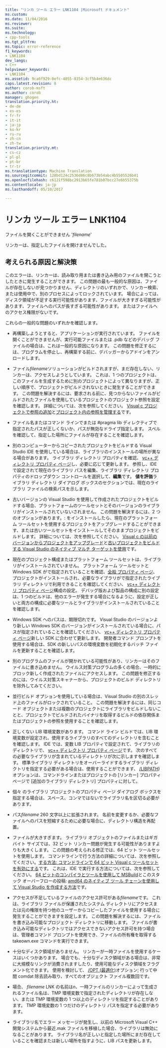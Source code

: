 ```yaml
---
title: "リンカ ツール エラー LNK1104 |Microsoft ドキュメント"
ms.custom: 
ms.date: 11/04/2016
ms.reviewer: 
ms.suite: 
ms.technology:
- cpp-tools
ms.tgt_pltfrm: 
ms.topic: error-reference
f1_keywords:
- LNK1104
dev_langs:
- C++
helpviewer_keywords:
- LNK1104
ms.assetid: 9ca6f929-0efc-4055-8354-3cf5b4e636dc
caps.latest.revision: 8
author: corob-msft
ms.author: corob
manager: ghogen
translation.priority.ht:
- de-de
- es-es
- fr-fr
- it-it
- ja-jp
- ko-kr
- ru-ru
- zh-cn
- zh-tw
translation.priority.mt:
- cs-cz
- pl-pl
- pt-br
- tr-tr
ms.translationtype: Machine Translation
ms.sourcegitcommit: 128bd124c2536d86c8b673b54abc4b5505526b41
ms.openlocfilehash: c6121f598bc2913b65fe781b07bcc27e6b55375b
ms.contentlocale: ja-jp
ms.lasthandoff: 05/10/2017

---
```

# <a name="linker-tools-error-lnk1104"></a>リンカ ツール エラー LNK1104
ファイルを開くことができません '*filename*'  
  
リンカーは、指定したファイルを開けませんでした。  
  
## <a name="possible-causes-and-solutions"></a>考えられる原因と解決策
  
このエラーは、リンカーは、読み取り用または書き込み用のファイルを開こうとしたときに発生することができます。 この問題の最も一般的な原因は、ファイルが存在しないが見つかりません、ディレクトリのいずれかで、リンカー検索、または使用中で、別のプロセスによってロックされています。 場合によっては、ディスク領域が不足する実行可能性があります、ファイルが大きすぎる可能性があります、ファイルへのパスが長すぎる可能性があります。 またはファイルへのアクセス権限がないです。  

これらの一般的な問題のいずれかを確認します。  

-   再構築しようとすると、アプリケーションが実行されています。 ファイルを開くことができませんが、実行可能ファイルまたは .pdb などのデバッグ ファイルの場合は、これは一般的な原因になります。 この問題を修正するには、プログラムを停止し、再構築する前に、デバッガーからアドインをアンロードします。  
  
-   ファイル*filename*ソリューションがビルドされますが、まだ存在しない、リンカーは、アクセスしようとしています。 これは、1 つのプロジェクトは、このファイルを生成するために別のプロジェクトによって異なりますが、正しい順序で、プロジェクトがビルドされないときに発生することができます。 この問題を解決するには、要求される前に、見つからないファイルがビルドされたファイルを使用しているプロジェクトのプロジェクト参照を設定を確認します。 詳細については、次を参照してください。 [Visual c プロジェクトで参照の追加](../../ide/adding-references-in-visual-cpp-projects.md)と[プロジェクト内の参照を管理する](/visualstudio/ide/managing-references-in-a-project)です。  
  
-   ファイル名またはコマンド ラインでまたは #pragma lib ディレクティブで指定されたパスが正しくないか、パスが無効なドライブ指定します。 スペルを確認して、指定した場所にファイルが存在することを確認します。  
  
-   別のコンピューターからコピーされたプロジェクトをビルドする Visual Studio IDE を使用している場合は、ライブラリのインストールの場所が異なる場合があります。 ライブラリ ディレクトリ プロパティを確認、 [vc++ ディレクトリ プロパティ ページ](../../ide/vcpp-directories-property-page.md)し、必要に応じて更新します。 参照し、IDE で設定されて現在のライブラリ パスを編集、ライブラリ ディレクトリ プロパティのドロップダウン コントロールを選択して、**編集**です。 **値を評価**ライブラリ ディレクトリ ダイアログ ボックスのセクションでは、現在のライブラリ ファイルの検索パスを示します。  
  
-   古いバージョンの Visual Studio を使用して作成されたプロジェクトをビルドする場合、プラットフォームのツールセットとそのバージョンのライブラリがインストールされていないされません。 この問題を解決するには、2 つのオプションがあります。: をインストールしたら、現在のプラットフォーム ツールセットを使用するプロジェクトをアップグレードすることができます、または古いツールセットをインストールしてそのままプロジェクトをビルドします。 詳細については、次を参照してください。 [Visual c の以前のバージョンからプロジェクトをアップグレード](../../porting/upgrading-projects-from-earlier-versions-of-visual-cpp.md)と[古いプロジェクトをビルドする Visual Studio のネイティブ マルチ ターゲットを使用](../../porting/use-native-multi-targeting.md)です。
  
-   現在のプロジェクト構成またはプラットフォーム ツールセットは、ライブラリがインストールされていません。 プラットフォーム ツールセットと Windows SDK がで指定されていることを確認、[全般 プロパティ ページ](../../ide/general-property-page-project.md)、プロジェクトがインストールされ、必要なライブラリがで指定されたライブラリ ディレクトリで利用できることを確認してください、 [vc++ ディレクトリ プロパティ ページ](../../ide/vcpp-directories-property-page.md)構成の設定。 デバッグ版および製品の構成に別の設定は、1 つのビルドは、他のエラーが発生する場合になるように、設定が正しいと両方の構成に必要なツールとライブラリがインストールされていることを確認します。  
  
-   Windows SDK へのパスは、期限切れです。 Visual Studio のバージョンより新しい Windows SDK のバージョンがインストールされている場合に、パスが指定されていることを確認してください、 [vc++ ディレクトリ プロパティ ページ](../../ide/vcpp-directories-property-page.md)新しい SDK に合わせて更新します。 開発者コマンド プロンプトを使用する場合は、SDK の新しいパスの環境変数を初期化するバッチ ファイルを更新することを確認します。  
  
-   別のプログラムのファイルが開かれている可能性があり、リンカーはそのファイルに書き込めません。 ウイルス対策プログラムの多くの場合、一時的にブロック新しく作成されたファイルにアクセスします。 この問題を修正するのには、ウイルス対策スキャナーから、プロジェクトのビルド ディレクトリを除外してみてください。  
  
-   並行ビルド オプションを使用している場合は、Visual Studio の別のスレッド上のファイルがロックされていること。 この問題を解決するには、同じコード オブジェクトまたは複数のプロジェクトにライブラリをビルドしないことと、プロジェクトでビルドされたバイナリを取得するビルドの依存関係またはプロジェクトの参照を使用することを確認します。  
  
-   正しくない LIB 環境変数があります。 コマンド ライン ビルドでは、LIB 環境変数が設定され、使用するライブラリのすべてのディレクトリを含むことを確認します。 IDE では、変数 LIB プロパティで設定されて、ライブラリのディレクトリで、 [vc++ ディレクトリ プロパティ ページ](../../ide/vcpp-directories-property-page.md)です。 次のすべての必要なライブラリが含まれているディレクトリが次に示しますを確認します。 標準ライブラリ ディレクトリをオーバーライドするライブラリ ディレクトリを指定する必要がある場合は、使用することができます、 [/LIBPATH](../../build/reference/libpath-additional-libpath.md)) オプションは、コマンドラインまたはプロジェクトの [リンカー] プロパティ ページで [追加のライブラリ ディレクトリ] プロパティに対して。  
  
-   個々 のライブラリ プロジェクトのプロパティ ページ ダイアログ ボックスを指定する場合は、スペース、コンマではないでライブラリ名を区切る必要があります。  
  
-   パス*filename* 260 文字以上に拡張されます。 名前を変更するか、必要なファイルへのパスを短縮するために必要な場合に、ディレクトリ構造を再配置。  
  
-   ファイルが大きすぎます。 ライブラリ オブジェクトのファイルまたはギガバイト サイズでは、32 ビット リンカー問題が発生する可能性がありますよりも大きくします。 この問題の考えられる修正では、64 ビット ツールセットを使用します。 コマンドラインで行う方法の詳細については、次を参照してください。[する方法: コマンドラインで 64 ビット Visual c ツールセットを有効にする](../../build/how-to-enable-a-64-bit-visual-cpp-toolset-on-the-command-line.md)です。 これは、IDE で実行する方法については、次を参照してください。 [64 ビットのコンパイラとツールを使用して MSBuild](../../build/walkthrough-using-msbuild-to-create-a-visual-cpp-project.md#using-msbuild-to-build-your-project)とこのスタック オーバーフローの投稿: [amd64 のネイティブ ツール チェーンを使用して Visual Studio を作成する方法](http://stackoverflow.com/questions/19820718/how-to-make-visual-studio-use-the-native-amd64-toolchain/23793055)です。  
  
-   アクセスが不足しているファイルのアクセス許可がある*filename*です。 これは、ライブラリ ファイルが保護されたシステム ディレクトリにアクセスまたは元の権限を持つ他のユーザーからコピーしたファイルを使用する場合に発生することができますを設定します。 この問題を解決するには、ファイルを書き込み可能なプロジェクト ディレクトリに移動します。 ファイルが書き込み可能なディレクトリではアクセスできないアクセス許可を持つ場合は、管理者コマンド プロンプトを使用でき、ファイルの所有権を取得する takeown.exe コマンドを実行できます。  
  
-   十分なディスク領域がありません。 リンカーが一時ファイルを使用するケースはいくつかあります。 場合でも、十分なディスク領域がある場合は、非常に大規模なリンクが消費されますしたり、使用可能なディスク領域をフラグメント化できます。 使用を検討して、 [/OPT (最適化)](../../build/reference/opt-optimizations.md)オプション; 行って中間 comdat 除去読み取り、すべてのオブジェクト ファイル複数回です。  
  
-   場合、 *filename* LNK の名前は*n*、一時ファイルのリンカーによって生成されるファイル名は、TMP 環境変数で指定されたディレクトリが存在しない、または TMP 環境変数の 1 つ以上のディレクトリを指定することがあります。 TMP 環境変数の 1 つだけのディレクトリ パスを指定する必要があります。  
  
-   ライブラリ名でエラー メッセージが発生し、以前の Microsoft Visual C++ 開発システムから最近.mak ファイルを移植した場合、ライブラリは無効になることがあります。 ライブラリ名が正しいと指定した場所にまだ存在していることを確認または新しい場所を指すように、LIB パスを更新します。  


